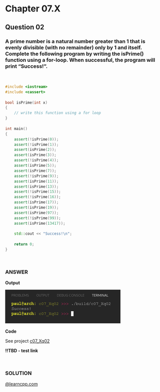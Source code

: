 # Chapter 07.X
## Question 02

### A prime number is a natural number greater than 1 that is evenly divisible (with no remainder) only by 1 and itself. Complete the following program by writing the isPrime() function using a for-loop. When successful, the program will print “Success!”.

<br/>

```cpp
#include <iostream>
#include <cassert>

bool isPrime(int x)
{
    // write this function using a for loop
}

int main()
{
    assert(!isPrime(0));
    assert(!isPrime(1));
    assert(isPrime(2));
    assert(isPrime(3));
    assert(!isPrime(4));
    assert(isPrime(5));
    assert(isPrime(7));
    assert(!isPrime(9));
    assert(isPrime(11));
    assert(isPrime(13));
    assert(!isPrime(15));
    assert(!isPrime(16));
    assert(isPrime(17));
    assert(isPrime(19));
    assert(isPrime(97));
    assert(!isPrime(99));
    assert(isPrime(13417));

    std::cout << "Success!\n";

    return 0;
}
```

<br>

### ANSWER

**Output**

![Console Output](c07_Xq02.png "Console Output")

**Code**

See project [c07_Xq02](./c07_Xq02/)

**!!TBD - test link**

<br>

### SOLUTION
[@learncpp.com](https://www.learncpp.com/cpp-tutorial/chapter-7-comprehensive-quiz/#cpp_solution_id_1)